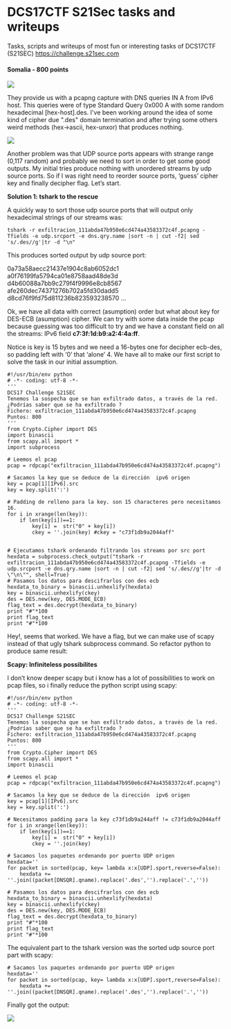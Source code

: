 # DCS17CTF S21Sec tasks and writeups
Tasks, scripts and writeups of most fun or interesting tasks of DCS17CTF (S21SEC)
https://challenge.s21sec.com

#### Somalia - 800 points 

![](https://i0.wp.com/blogs.tunelko.com/wp-content/uploads/2017/05/SOMALIA.jpg?w=841&ssl=1)


They provide us with a pcapng capture with DNS queries IN A from IPv6 host. This queries were of type Standard Query 0x000 A with some random hexadecimal [hex-host].des. I've been working around the idea of some kind of cipher due ".des" domain termination and after trying some others weird methods (hex->ascii, hex-unxor) that produces nothing.

![](https://blogs.tunelko.com/wp-content/uploads/2017/05/wireshark_exfil.jpg)

Another problem was that UDP source ports appears with strange range (0,117 random) and probably we need to sort in order to get some good outputs. My initial tries produce nothing with unordered streams by udp source ports. So if I was right need to reorder source ports, ‘guess’ cipher key and finally decipher flag. Let’s start.

**Solution 1: tshark to the rescue**

A quickly way to sort those udp source ports that will output only hexadecimal strings of our streams was:

`
tshark -r exfiltracion_111abda47b950e6cd474a43583372c4f.pcapng -Tfields -e udp.srcport -e dns.qry.name |sort -n | cut -f2| sed 's/.des//g'|tr -d "\n"
`

This produces sorted output by udp source port:


0a73a58aecc21437e1904c8ab6052dc1
a0f76199fa5794ca01e8758aad48de3d
d4b60088a7bb9c279f4f9996e8cb8567
afe260dec74371276b702a5fd30dadd5
d8cd76f9fd75d811236b823593238570
...

Ok, we have all data with correct (asumption) order but what about key for DES-ECB (asumption) cipher. We can try with some data inside the pcap because guessing was too difficult to try and we have a constant field on all the streams: IPv6 field **c7:3f:1d:b9:a2:4:4a:ff**.

Notice is key is 15 bytes and we need a 16-bytes one for decipher ecb-des, so padding left with ‘0’ that ‘alone’ 4. We have all to make our first script to solve the task in our initial assumption.

```
#!/usr/bin/env python
# -*- coding: utf-8 -*-
''' 
DCS17 Challenge S21SEC
Tenemos la sospecha que se han exfiltrado datos, a través de la red.
¿Podrías saber que se ha exfiltrado ?
Fichero: exfiltracion_111abda47b950e6cd474a43583372c4f.pcapng
Puntos: 800 
'''
from Crypto.Cipher import DES
import binascii
from scapy.all import *
import subprocess

# Leemos el pcap
pcap = rdpcap("exfiltracion_111abda47b950e6cd474a43583372c4f.pcapng")

# Sacamos la key que se deduce de la dirección  ipv6 origen 
key = pcap[1][IPv6].src 
key = key.split(':')

# Padding de relleno para la key. son 15 characteres pero necesitamos 16. 
for i in xrange(len(key)):
	if len(key[i])==1:
		key[i] =  str("0" + key[i])
	    ckey = ''.join(key) #ckey = "c73f1db9a2044aff"


# Ejecutamos tshark ordenando filtrando los streams por src port 
hexdata = subprocess.check_output("tshark -r exfiltracion_111abda47b950e6cd474a43583372c4f.pcapng -Tfields -e udp.srcport -e dns.qry.name |sort -n | cut -f2| sed 's/.des//g'|tr -d \"\n\"", shell=True)
# Pasamos los datos para descifrarlos con des ecb 
hexdata_to_binary = binascii.unhexlify(hexdata)
key = binascii.unhexlify(ckey)
des = DES.new(key, DES.MODE_ECB)
flag_text = des.decrypt(hexdata_to_binary)
print "#"*100
print flag_text
print "#"*100
```

Hey!, seems that worked. We have a flag, but we can make use of scapy instead of that ugly tshark subprocess command. So refactor python to produce same result:

**Scapy: Infiniteless possibilites**

I don’t know deeper scapy but i know has a lot of possibilities to work on pcap files, so i finally reduce the python script using scapy:

```
#!/usr/bin/env python
# -*- coding: utf-8 -*-
''' 
DCS17 Challenge S21SEC
Tenemos la sospecha que se han exfiltrado datos, a través de la red.
¿Podrías saber que se ha exfiltrado ?
Fichero: exfiltracion_111abda47b950e6cd474a43583372c4f.pcapng
Puntos: 800 
'''
from Crypto.Cipher import DES
from scapy.all import *
import binascii
 
# Leemos el pcap
pcap = rdpcap("exfiltracion_111abda47b950e6cd474a43583372c4f.pcapng")
 
# Sacamos la key que se deduce de la dirección  ipv6 origen 
key = pcap[1][IPv6].src 
key = key.split(':')
 
# Necesitamos padding para la key c73f1db9a244aff != c73f1db9a2044aff
for i in xrange(len(key)):
    if len(key[i])==1:
        key[i] =  str("0" + key[i])
        ckey = ''.join(key)

# Sacamos los paquetes ordenando por puerto UDP origen 
hexdata=''
for packet in sorted(pcap, key= lambda x:x[UDP].sport,reverse=False):
    hexdata += ''.join((packet[DNSQR].qname).replace('.des','').replace('.',''))
 
# Pasamos los datos para descifrarlos con des ecb 
hexdata_to_binary = binascii.unhexlify(hexdata)
key = binascii.unhexlify(ckey)
des = DES.new(key, DES.MODE_ECB)
flag_text = des.decrypt(hexdata_to_binary)
print "#"*100
print flag_text
print "#"*100
```
The equivalent part to the tshark version was the sorted udp source port part with scapy:

```
# Sacamos los paquetes ordenando por puerto UDP origen 
hexdata=''
for packet in sorted(pcap, key= lambda x:x[UDP].sport,reverse=False):
    hexdata += ''.join((packet[DNSQR].qname).replace('.des','').replace('.',''))
```
Finally got the output:

![](https://blogs.tunelko.com/wp-content/uploads/2017/05/scapy_flag.jpg)